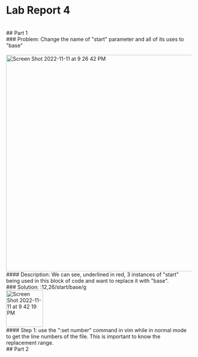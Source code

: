 # Lab Report 4
<br>
## Part 1
<br>
### Problem: Change the name of "start" parameter and all of its uses to "base"
<br>
<br>
<img width="587" alt="Screen Shot 2022-11-11 at 9 26 42 PM" src="https://user-images.githubusercontent.com/78514873/201458891-2fd37cb5-33b4-4c6d-9998-23a6d0e7dbe9.png">
<br>
#### Description: We can see, underlined in red, 3 instances of "start" being used in this block of code and want to replace it with "base".
<br>
### Solution: :12,26/start/base/g
<br>
<img width="100" alt="Screen Shot 2022-11-11 at 9 42 19 PM" src="https://user-images.githubusercontent.com/78514873/201459356-1a1e72f3-bc2a-484c-9250-d366f4ecff4c.png">

<br>
#### Step 1: use the ":set number" command in vim while in normal mode to get the line numbers of the file. This is important to know the replacement range.  
<br>
## Part 2
